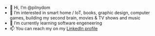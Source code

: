 - 👋 Hi, I’m @pilnydom
- 👀 I’m interested in smart home / IoT, books, graphic design, computer games, building my second brain, movies & TV shows and music
- 🌱 I’m currently learning software engeneering
- 📫 You can reach my on my [LinkedIn profile](https://www.linkedin.com/in/dominik-p-590071259/)

<!---
pilnydom/pilnydom is a ✨ special ✨ repository because its `README.md` (this file) appears on your GitHub profile.
You can click the Preview link to take a look at your changes.
--->
